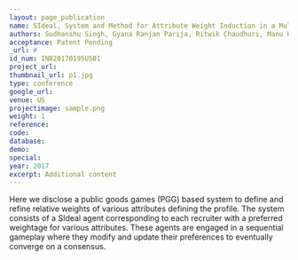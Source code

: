 ```yaml
---
layout: page_publication
name: SIdeal, System and Method for Attribute Weight Induction in a Multiple Recruiter Setting Exploiting Public Goods Games Framework
authors: Sudhanshu Singh, Gyana Ranjan Parija, Ritwik Chaudhuri, Manu Kuchhal, Sarthak Ahuja, Ritwik Chaudhari, Manish Kataria
acceptance: Patent Pending
_url: #
id_num: IN820170195US01
project_url:
thumbnail_url: p1.jpg
type: conference
google_url: 
venue: US
projectimage: sample.png
weight: 1
reference:
code:
database: 
demo: 
special: 
year: 2017
excerpt: Additional content
---
```

Here we disclose a public goods games (PGG) based system to define and refine relative weights of various attributes defining the profile. 
The system consists of a SIdeal agent corresponding to each recruiter with a preferred weightage for various attributes. 
These agents are engaged in a sequential gameplay where they modify and update their preferences to eventually converge on a consensus.